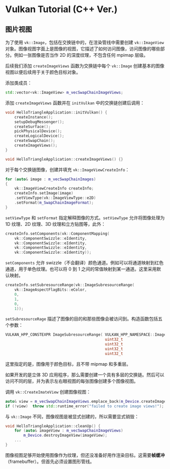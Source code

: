 # Vulkan Tutorial (C++ Ver.)

## 图片视图

为了使用 `vk::Image`，包括在交换链中的，在渲染管线中需要创建 `vk::ImageView` 对象。图像视图字面上是图像的视图，它描述了如何访问图像，访问图像的哪些部分。例如一张图像是否当作 2D 的深度纹理，不包含任何 mpimap 层级。

后续我们添加 `createImageViews` 函数为交换链中每个 `vk::Image` 创建基本的图像视图以便后续用于关于颜色目标对象。

添加类成员：
```cpp
std::vector<vk::ImageView> m_vecSwapChainImageViews;
```

添加 `createImageViews` 函数并在 `initVulkan` 中的交换链创建后调用：
```cpp
void HelloTriangleApplication::initVulkan() {
    createInstance();
    setupDebugMessenger();
    createSurface();
    pickPhysicalDevice();
    createLogicalDevice();
    createSwapChain();
    createImageViews();
}

void HelloTriangleApplication::createImageViews() {}
```

对于每个交换链图像，创建并填充 `vk::ImageViewCreateInfo`：
```cpp
for (auto& image : m_vecSwapChainImages)
{
    vk::ImageViewCreateInfo createInfo;
    createInfo.setImage(image)
    .setViewType(vk::ImageViewType::e2D)
    .setFormat(m_SwapChainImageFormat);
}
```

`setViewType` 和 `setFormat` 指定解释图像的方式。`setViewType` 允许将图像处理为 1D 纹理、2D 纹理、3D 纹理和立方贴图等，此外：
```cpp
createInfo.setComponents(vk::ComponentMapping(
    vk::ComponentSwizzle::eIdentity,
    vk::ComponentSwizzle::eIdentity,
    vk::ComponentSwizzle::eIdentity,
    vk::ComponentSwizzle::eIdentity));
```
`setComponents` 允许 swizzle（不会翻译）颜色通道。例如可以将通道映射到红色通道，用于单色纹理。也可以将 0 到 1 之间的常值映射到某一通道。这里采用默认映射。

```cpp
createInfo.setSubresourceRange(vk::ImageSubresourceRange(
    vk::ImageAspectFlagBits::eColor,
    0,
    1,
    0,
    1));
```

`setSubresourceRage` 描述了图像的目的和那些图像会被访问到。构造函数包括五个参数：
```cpp
VULKAN_HPP_CONSTEXPR ImageSubresourceRange( VULKAN_HPP_NAMESPACE::ImageAspectFlags aspectMask_     = {},
                                            uint32_t                               baseMipLevel_   = {},
                                            uint32_t                               levelCount_     = {},
                                            uint32_t                               baseArrayLayer_ = {},
                                            uint32_t                               layerCount_     = {} ) VULKAN_HPP_NOEXCEPT
```
这里指定的是，图像用于颜色目标，且不带 mipmap 和多重层。

如果开发的是立体 3D 应用程序，那么需要创建一个具有多层的交换链。然后可以访问不同的层，并为表示左右眼视图的每张图像创建多个图像视图。

调用 `vk::CreateImateView` 创建图像视图：
```cpp
auto& view = m_vecSwapChainImageViews.emplace_back(m_Device.createImageView(createInfo));
if (!view)  throw std::runtime_error("failed to create image views!");
```

与 `vk::Image` 不同，图像视图是被显式创建的，所以需要显式销毁：
```cpp
void HelloTriangleApplication::cleanUp() {
    for (auto& imageView : m_vecSwapChainImageViews)
        m_Device.destroyImageView(imageView);
    ...
}
```

图像视图足够开始使用图像作为纹理，但还没准备好用作渲染目标。这需要**帧缓冲**（framebuffer）。但首先必须设置图形管线。